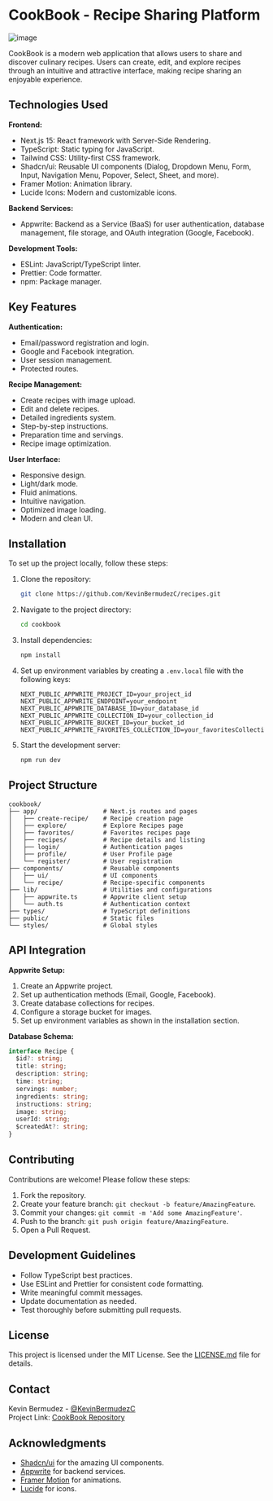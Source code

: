 # CookBook - Recipe Sharing Platform

![image](https://github.com/user-attachments/assets/22503093-4864-43bf-90b7-c18e08298cde)

CookBook is a modern web application that allows users to share and discover culinary recipes. Users can create, edit, and explore recipes through an intuitive and attractive interface, making recipe sharing an enjoyable experience.

## Technologies Used

**Frontend:**
- Next.js 15: React framework with Server-Side Rendering.
- TypeScript: Static typing for JavaScript.
- Tailwind CSS: Utility-first CSS framework.
- Shadcn/ui: Reusable UI components (Dialog, Dropdown Menu, Form, Input, Navigation Menu, Popover, Select, Sheet, and more).
- Framer Motion: Animation library.
- Lucide Icons: Modern and customizable icons.

**Backend Services:**
- Appwrite: Backend as a Service (BaaS) for user authentication, database management, file storage, and OAuth integration (Google, Facebook).

**Development Tools:**
- ESLint: JavaScript/TypeScript linter.
- Prettier: Code formatter.
- npm: Package manager.

## Key Features

**Authentication:**
- Email/password registration and login.
- Google and Facebook integration.
- User session management.
- Protected routes.

**Recipe Management:**
- Create recipes with image upload.
- Edit and delete recipes.
- Detailed ingredients system.
- Step-by-step instructions.
- Preparation time and servings.
- Recipe image optimization.

**User Interface:**
- Responsive design.
- Light/dark mode.
- Fluid animations.
- Intuitive navigation.
- Optimized image loading.
- Modern and clean UI.

## Installation

To set up the project locally, follow these steps:

1. Clone the repository:
   ```bash
   git clone https://github.com/KevinBermudezC/recipes.git
   ```

2. Navigate to the project directory:
   ```bash
   cd cookbook
   ```

3. Install dependencies:
   ```bash
   npm install
   ```

4. Set up environment variables by creating a `.env.local` file with the following keys:
   ```
   NEXT_PUBLIC_APPWRITE_PROJECT_ID=your_project_id
   NEXT_PUBLIC_APPWRITE_ENDPOINT=your_endpoint
   NEXT_PUBLIC_APPWRITE_DATABASE_ID=your_database_id
   NEXT_PUBLIC_APPWRITE_COLLECTION_ID=your_collection_id
   NEXT_PUBLIC_APPWRITE_BUCKET_ID=your_bucket_id
   NEXT_PUBLIC_APPWRITE_FAVORITES_COLLECTION_ID=your_favoritesCollection_id
   ```

5. Start the development server:
   ```bash
   npm run dev
   ```

## Project Structure

```
cookbook/
├── app/                  # Next.js routes and pages
│   ├── create-recipe/    # Recipe creation page
│   ├── explore/          # Explore Recipes page
│   ├── favorites/        # Favorites recipes page
│   ├── recipes/          # Recipe details and listing
│   ├── login/            # Authentication pages
│   ├── profile/          # User Profile page
│   └── register/         # User registration
├── components/           # Reusable components
│   ├── ui/               # UI components
│   └── recipe/           # Recipe-specific components
├── lib/                  # Utilities and configurations
│   ├── appwrite.ts       # Appwrite client setup
│   └── auth.ts           # Authentication context
├── types/                # TypeScript definitions
├── public/               # Static files
└── styles/               # Global styles
```

## API Integration

**Appwrite Setup:**
1. Create an Appwrite project.
2. Set up authentication methods (Email, Google, Facebook).
3. Create database collections for recipes.
4. Configure a storage bucket for images.
5. Set up environment variables as shown in the installation section.

**Database Schema:**
```typescript
interface Recipe {
  $id?: string;
  title: string;
  description: string;
  time: string;
  servings: number;
  ingredients: string;
  instructions: string;
  image: string;
  userId: string;
  $createdAt?: string;
}
```

## Contributing

Contributions are welcome! Please follow these steps:

1. Fork the repository.
2. Create your feature branch: `git checkout -b feature/AmazingFeature`.
3. Commit your changes: `git commit -m 'Add some AmazingFeature'`.
4. Push to the branch: `git push origin feature/AmazingFeature`.
5. Open a Pull Request.

## Development Guidelines

- Follow TypeScript best practices.
- Use ESLint and Prettier for consistent code formatting.
- Write meaningful commit messages.
- Update documentation as needed.
- Test thoroughly before submitting pull requests.

## License

This project is licensed under the MIT License. See the [LICENSE.md](LICENSE.md) file for details.

## Contact

Kevin Bermudez - [@KevinBermudezC](https://github.com/KevinBermudezC)  
Project Link: [CookBook Repository](https://github.com/KevinBermudezC/recipes)

## Acknowledgments

- [Shadcn/ui](https://ui.shadcn.com/) for the amazing UI components.
- [Appwrite](https://appwrite.io/) for backend services.
- [Framer Motion](https://www.framer.com/motion/) for animations.
- [Lucide](https://lucide.dev/) for icons.
